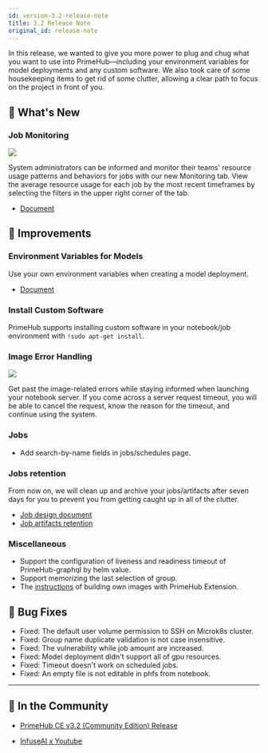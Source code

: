```yaml
---
id: version-3.2-release-note
title: 3.2 Release Note
original_id: release-note
---
```


In this release, we wanted to give you more power to plug and chug what you want to use into PrimeHub—including your environment variables for model deployments and any custom software. We also took care of some housekeeping items to get rid of some clutter, allowing a clear path to focus on the project in front of you.

## 🌟 What's New

### Job Monitoring

![](assets/jsub-monitoring-15m.png)

System administrators can be informed and monitor their teams' resource usage patterns and behaviors for jobs with our new Monitoring tab. View the average resource usage for each job by the most recent timeframes by selecting the filters in the upper right corner of the tab.

+ [Document](job-submission-feature#monitoring)

## 🚀 Improvements

### Environment Variables for Models

Use your own environment variables when creating a model deployment.

+ [Document](model-deployment-feature#environment-variables)
  
### Install Custom Software

PrimeHub supports installing custom software in your notebook/job environment with `!sudo apt-get install`.

### Image Error Handling

![](assets/spawner_cancel.png)

Get past the image-related errors while staying informed when launching your notebook server. If you come across a server request timeout, you will be able to cancel the request, know the reason for the timeout, and continue using the system.

### Jobs

+ Add search-by-name fields in jobs/schedules page.

### Jobs retention

From now on, we will clean up and archive your jobs/artifacts after seven days for you to prevent you from getting caught up in all of the clutter.

+ [Job design document](design/job-submission#pod-ttl-after-finished)
+ [Job artifacts retention](job-artifact-feature#retention)


### Miscellaneous

+ Support the configuration of liveness and readiness timeout of PrimeHub-graphql by helm value.
+ Support memorizing the last selection of group.
+ The [instructions](https://github.com/InfuseAI/primehub-job/tree/master/jupyterlab_primehub) of building own images with PrimeHub Extension.


## 🧰 Bug Fixes

+ Fixed: The default user volume permission to SSH on Microk8s cluster.
+ Fixed: Group name duplicate validation is not case insensitive.
+ Fixed: The vulnerability while job amount are increased.
+ Fixed: Model deployment didn't support all of gpu resources.
+ Fixed: Timeout doesn't work on scheduled jobs.
+ Fixed: An empty file is not editable in phfs from notebook.

---

## 🎪 In the Community

+ [PrimeHub CE v3.2 (Community Edition) Release](https://github.com/InfuseAI/primehub/releases)

+ [InfuseAI x Youtube](https://www.youtube.com/channel/UCbbRUfqKPWfZxZY62Pian-g)